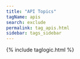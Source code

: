 ```yaml
---
title: "API Topics"
tagName: apis
search: exclude
permalink: tag_apis.html
sidebar: tags_sidebar
---
```

{% include taglogic.html %}
